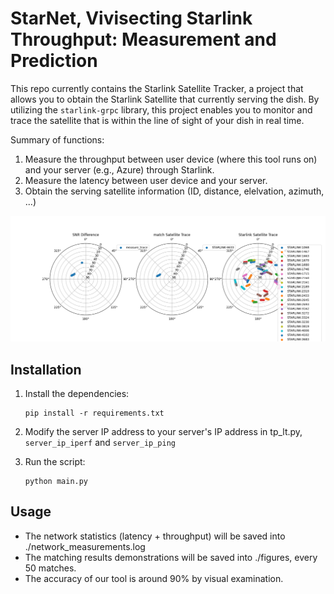 # StarNet, Vivisecting Starlink Throughput: Measurement and Prediction

This repo currently contains the Starlink Satellite Tracker, a project that allows you to obtain the Starlink Satellite that currently serving the dish. By utilizing the `starlink-grpc` library, this project enables you to monitor and trace the satellite that is within the line of sight of your dish in real time.

Summary of functions:

1. Measure the throughput between user device (where this tool runs on) and your server (e.g., Azure) through Starlink.
2. Measure the latency between user device and your server.
3. Obtain the serving satellite information (ID, distance, elelvation, azimuth, ...)

<img src="./radar.png" alt="radar" style="zoom:67%;" />

## Installation

1. Install the dependencies:

   ```
   pip install -r requirements.txt
   ```

2. Modify the server IP address to your server's IP address in tp_lt.py, `server_ip_iperf` and `server_ip_ping`

3. Run the script:

   ```
   python main.py
   ```

## Usage

- The network statistics (latency + throughput) will be saved into ./network_measurements.log
- The matching results demonstrations will be saved into ./figures, every 50 matches.
- The accuracy of our tool is around 90% by visual examination.

